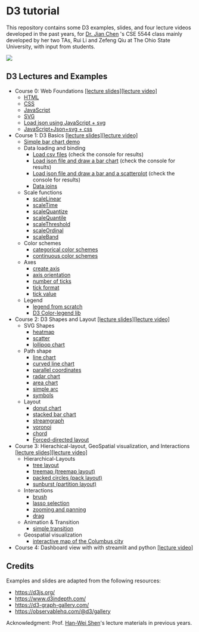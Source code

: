 # D3 tutorial

This repository contains some D3 examples, slides, and four lecture videos developed in the past years, for [Dr. Jian Chen](https://www.cse.osu.edu/~chen.8028) 's CSE 5544 class mainly developed by her two TAs, Rui Li and Zefeng Qiu at The Ohio State University, with input from students. 

![](https://komarev.com/ghpvc/?username=CSE5544OSU&label=tutorial+views)

## D3 Lectures and Examples

* Course 0: Web Foundations [[lecture slides]](https://cse5544osu.github.io/slides/1.D3-WebFoundations.pdf)[[lecture video]](https://youtu.be/o23gU0LzBCI)
    * [HTML](https://cse5544osu.github.io/WebFoundations/index.html)
    * [CSS](https://cse5544osu.github.io/WebFoundations/html-with-css.html)
    * [JavaScript](https://cse5544osu.github.io/WebFoundations/html-with-js.html)
    * [SVG](https://cse5544osu.github.io/WebFoundations/svg.html)
    * [Load json using JavaScript + svg](https://cse5544osu.github.io/WebFoundations/loadJsonAndDraw.html)
    * [JavaScript+Json+svg + css](https://cse5544osu.github.io/WebFoundations/loadJsonAndDrawWithStyle.html)
* Course 1: D3 Basics [[lecture slides]](https://cse5544osu.github.io/slides/2.D3-Basics.pdf)[[lecture video]](https://youtu.be/fHoRag8TzjM)
    * [Simple bar chart demo](https://cse5544osu.github.io/1.D3-BarExample/index.html)
    * Data loading and binding
        * [Load csv files](https://cse5544osu.github.io/3.D3-DataLoadingBinding/D3-load-csv.html) (check the console for results) 
        * [Load json file and draw a bar chart](https://cse5544osu.github.io/3.D3-DataLoadingBinding/indexBar.html) (check the console for results)
        * [Load json file and draw a bar and a scatterplot](https://cse5544osu.github.io/3.D3-DataLoadingBinding/indexBarAndScatterplot.html) (check the console for results)
        * [Data joins](https://cse5544osu.github.io/3.D3-DataLoadingBinding/D3-data-joins.html)
    * Scale functions
        * [scaleLinear](https://cse5544osu.github.io/4.D3-ScaleFunctions/D3-scaleLinear.html)
        * [scaleTime](https://cse5544osu.github.io/4.D3-ScaleFunctions/D3-scaleTime.html)
        * [scaleQuantize](https://cse5544osu.github.io/4.D3-ScaleFunctions/D3-scaleQuantize.html)
        * [scaleQuantile](https://cse5544osu.github.io/4.D3-ScaleFunctions/D3-scaleQuantile.html)
        * [scaleThreshold](https://cse5544osu.github.io/4.D3-ScaleFunctions/D3-scaleThreshold.html)
        * [scaleOrdinal](https://cse5544osu.github.io/4.D3-ScaleFunctions/D3-scaleOrdinal.html)
        * [scaleBand](https://cse5544osu.github.io/4.D3-ScaleFunctions/D3-scaleBand.html)
    * Color schemes
        * [categorical color schemes](https://cse5544osu.github.io/D3-ColorSchemes/D3-categorical-colorschemes.html)
        * [continuous color schemes](https://cse5544osu.github.io/D3-ColorSchemes/D3-continuous-colorschemes.html)
    * Axes
        * [create axis](https://cse5544osu.github.io/5.D3-Axes/D3-create-axis.html)
        * [axis orientation](https://cse5544osu.github.io/5.D3-Axes/D3-axis-orientation.html)
        * [number of ticks](https://cse5544osu.github.io/5.D3-Axes/D3-axis-number-of-ticks.html)
        * [tick format](https://cse5544osu.github.io/5.D3-Axes/D3-axis-tick-format.html)
        * [tick value](https://cse5544osu.github.io/5.D3-Axes/D3-axis-tick-values.html)
    * Legend
        * [legend from scratch](https://cse5544osu.github.io/D3-Color-Legend/D3-legend-scratch.html)
        * [D3 Color-legend lib](https://cse5544osu.github.io/D3-Color-Legend/D3-legend.html)
* Course 2: D3 Shapes and Layout [[lecture slides]](https://cse5544osu.github.io/slides/3.D3-Shape.Layout.Interaction.pdf)[[lecture video]](https://youtu.be/MehuPLwsw9M)  
    * SVG Shapes
        * [heatmap](https://cse5544osu.github.io/6.D3-Shapes/SVGshapes/D3-heatmap.html)
        * [scatter](https://cse5544osu.github.io/6.D3-Shapes/SVGshapes/D3-scatter.html)
        * [lollipop chart](https://cse5544osu.github.io/6.D3-Shapes/SVGshapes/D3-lollipop-chart.html)
    * Path shape
        * [line chart](https://cse5544osu.github.io/6.D3-Shapes/pathShapes/D3-linechart.html)
        * [curved line chart](https://cse5544osu.github.io/6.D3-Shapes/pathShapes/D3-curved-linechart.html)
        * [parallel coordinates](https://cse5544osu.github.io/6.D3-Shapes/pathShapes/D3-parallel-coordinates.html)
        * [radar chart](https://cse5544osu.github.io/6.D3-Shapes/pathShapes/D3-radar-chart.html)
        * [area chart](https://cse5544osu.github.io/6.D3-Shapes/pathShapes/D3-areachart.html)
        * [simple arc](https://cse5544osu.github.io/6.D3-Shapes/pathShapes/D3-simple-arc.html)
        * [symbols](https://cse5544osu.github.io/6.D3-Shapes/pathShapes/D3-symbols.html)
    * Layout
        * [donut chart](https://cse5544osu.github.io/7.D3-Layout/D3-donutchart.html)
        * [stacked bar chart](https://cse5544osu.github.io/7.D3-Layout/D3-stackedbar.html)
        * [streamgraph](https://cse5544osu.github.io/7.D3-Layout/D3-streamgraph.html)
        * [voronoi](https://cse5544osu.github.io/7.D3-Layout/D3-voronoi.html)
        * [chord](https://cse5544osu.github.io/7.D3-Layout/D3-chord.html)
        * [Forced-directed layout](https://cse5544osu.github.io/7.D3-Layout/D3-network.html)
* Course 3: Hierachical-layout, GeoSpatial visualization, and Interactions [[lecture slides]](https://cse5544osu.github.io/slides/4.D3-InteractionTransition.pdf)[[lecture video]](https://youtu.be/YH6kVTbnMNc)  
    * Hierarchical-Layouts
        * [tree layout](https://cse5544osu.github.io/8.D3-HierarchicalLayout/D3-tree.html)
        * [treemap (treemap layout)](https://cse5544osu.github.io/8.D3-HierarchicalLayout/D3-treemap.html)
        * [packed circles (pack layout)](https://cse5544osu.github.io/8.D3-HierarchicalLayout/D3-packedcircles.html)
        * [sunburst (partition layout)](https://cse5544osu.github.io/8.D3-HierarchicalLayout/D3-sunburst.html)
    * Interactions
        * [brush](https://cse5544osu.github.io/11.D3-Interaction/D3-brush.html)
        * [lasso selection](https://cse5544osu.github.io/11.D3-Interaction/D3-lasso.html)
        * [zooming and panning](https://cse5544osu.github.io/11.D3-Interaction/D3-zoom.html)
        * [drag](https://cse5544osu.github.io/11.D3-Interaction/D3-drag.html)
    * Animation & Transition
        * [simple transition](https://cse5544osu.github.io/9.D3-Transition/D3-transition.html)
    * Geospatial visualization 
        * [interactive map of the Columbus city](https://cse5544osu.github.io/10.D3-GeospatialVis/D3-geovis.html)
* Course 4: Dashboard view with with streamlit and python [[lecture video]](https://www.youtube.com/watch?v=z4-b3iH4rS0)  
  

## Credits 

Examples and slides are adapted from the following resources:
* https://d3js.org/
* https://www.d3indepth.com/
* https://d3-graph-gallery.com/
* https://observablehq.com/@d3/gallery

Acknowledgment: Prof. [Han-Wei Shen](https://github.com/imindseye/D3-tutorial)'s lecture materials in previous years.

